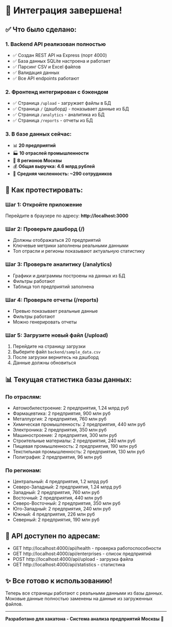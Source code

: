# 🎉 Интеграция завершена!

## ✅ Что было сделано:

### 1. Backend API реализован полностью
- ✅ Создан REST API на Express (порт 4000)
- ✅ База данных SQLite настроена и работает
- ✅ Парсинг CSV и Excel файлов
- ✅ Валидация данных
- ✅ Все API endpoints работают

### 2. Фронтенд интегрирован с бэкендом
- ✅ Страница `/upload` - загружает файлы в БД
- ✅ Страница `/` (дашборд) - показывает данные из БД
- ✅ Страница `/analytics` - аналитика из БД
- ✅ Страница `/reports` - отчеты из БД

### 3. В базе данных сейчас:
- 📊 **20 предприятий**
- 🏭 **10 отраслей промышленности**
- 📍 **8 регионов Москвы**
- 💰 **Общая выручка: 4.6 млрд рублей**
- 👥 **Средняя численность: ~290 сотрудников**

## 🧪 Как протестировать:

### Шаг 1: Откройте приложение
Перейдите в браузере по адресу: **http://localhost:3000**

### Шаг 2: Проверьте дашборд (/)
- Должны отображаться 20 предприятий
- Ключевые метрики заполнены реальными данными
- Топ отрасли и регионы показывают актуальную статистику

### Шаг 3: Проверьте аналитику (/analytics)
- Графики и диаграммы построены на данных из БД
- Фильтры работают
- Таблица топ предприятий заполнена

### Шаг 4: Проверьте отчеты (/reports)
- Превью показывает реальные данные
- Фильтры работают
- Можно генерировать отчеты

### Шаг 5: Загрузите новый файл (/upload)
1. Перейдите на страницу загрузки
2. Выберите файл `backend/sample_data.csv`
3. После загрузки вернитесь на дашборд
4. Данные должны обновиться

## 📊 Текущая статистика базы данных:

### По отраслям:
- Автомобилестроение: 2 предприятия, 1.24 млрд руб
- Фармацевтика: 2 предприятия, 900 млн руб
- Металлургия: 2 предприятия, 760 млн руб
- Химическая промышленность: 2 предприятия, 440 млн руб
- Электроника: 2 предприятия, 350 млн руб
- Машиностроение: 2 предприятия, 300 млн руб
- Строительные материалы: 2 предприятия, 240 млн руб
- Пищевая промышленность: 2 предприятия, 190 млн руб
- Текстильная промышленность: 2 предприятия, 130 млн руб
- Полиграфия: 2 предприятия, 96 млн руб

### По регионам:
- Центральный: 4 предприятия, 1.2 млрд руб
- Северо-Западный: 2 предприятия, 1.24 млрд руб
- Западный: 2 предприятия, 760 млн руб
- Восточный: 2 предприятия, 440 млн руб
- Северо-Восточный: 2 предприятия, 350 млн руб
- Юго-Западный: 2 предприятия, 240 млн руб
- Южный: 4 предприятия, 226 млн руб
- Северный: 2 предприятия, 190 млн руб

## 🔧 API доступен по адресам:

- GET http://localhost:4000/api/health - проверка работоспособности
- GET http://localhost:4000/api/enterprises - список предприятий
- POST http://localhost:4000/api/upload - загрузка файла
- GET http://localhost:4000/api/statistics - статистика

## ✨ Все готово к использованию!

Теперь все страницы работают с реальными данными из базы данных.
Моковые данные полностью заменены на данные из загруженных файлов.

---

**Разработано для хакатона - Система анализа предприятий Москвы** 🚀

